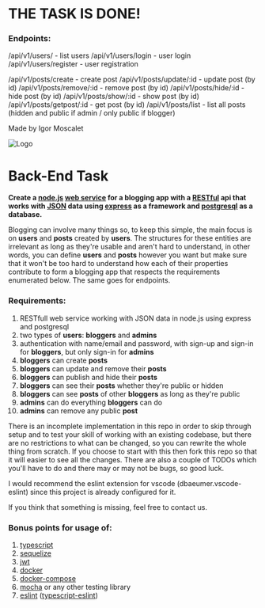 # THE TASK IS DONE! 
### Endpoints:

/api/v1/users/ - list users
/api/v1/users/login - user login
/api/v1/users/register - user registration

/api/v1/posts/create - create post
/api/v1/posts/update/:id - update post (by id)
/api/v1/posts/remove/:id - remove post (by id)
/api/v1/posts/hide/:id - hide post (by id)
/api/v1/posts/show/:id - show post (by id)
/api/v1/posts/getpost/:id - get post (by id)
/api/v1/posts/list - list all posts (hidden and public if admin / only public if blogger)

Made by Igor Moscalet



![Logo](https://bend.md/images/5e8730206d541c6309354d3e_image%20(4).png)

# Back-End Task

**Create a [node.js](https://nodejs.org) [web service](https://en.wikipedia.org/wiki/Web_service) for a blogging app with a [RESTful](https://en.wikipedia.org/wiki/Representational_state_transferj) api that works with [JSON](https://www.json.org) data using [express](https://expressjs.com/) as a framework and [postgresql](https://www.postgresql.org/) as a database.**

Blogging can involve many things so, to keep this simple, the main focus is on **users** and **posts** created by **users**. The structures for these entities are irrelevant as long as they're usable and aren't hard to understand, in other words, you can define **users** and **posts** however you want but make sure that it won't be too hard to understand how each of their properties contribute to form a blogging app that respects the requirements enumerated below. The same goes for endpoints.

### Requirements:

1. RESTfull web service working with JSON data in node.js using express and postgresql
1. two types of **users**: **bloggers** and **admins**
1. authentication with name/email and password, with sign-up and sign-in for **bloggers**, but only sign-in for **admins**
1. **bloggers** can create **posts**
1. **bloggers** can update and remove their **posts**
1. **bloggers** can publish and hide their **posts**
1. **bloggers** can see their **posts** whether they're public or hidden
1. **bloggers** can see **posts** of other **bloggers** as long as they're public
1. **admins** can do everything **bloggers** can do
1. **admins** can remove any public **post**

There is an incomplete implementation in this repo in order to skip through setup and to test your skill of working with an existing codebase, but there are no restrictions to what can be changed, so you can rewrite the whole thing from scratch. If you choose to start with this then fork this repo so that it will easier to see all the changes. There are also a couple of TODOs which you'll have to do and there may or may not be bugs, so good luck.

I would recommend the eslint extension for vscode (dbaeumer.vscode-eslint) since this project is already configured for it.

If you think that something is missing, feel free to contact us.

### Bonus points for usage of:

1. [typescript](https://www.typescriptlang.org/)
1. [sequelize](https://sequelize.org/)
1. [jwt](https://jwt.io/)
1. [docker](https://www.docker.com/)
1. [docker-compose](https://docs.docker.com/compose/)
1. [mocha](https://mochajs.org/) or any other testing library
1. [eslint](https://eslint.org/) ([typescript-eslint](https://github.com/typescript-eslint/typescript-eslint))
